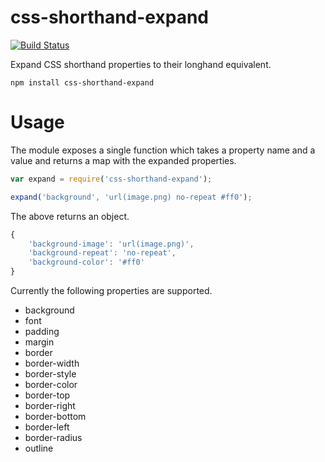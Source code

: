 # css-shorthand-expand

[![Build Status](https://travis-ci.org/kapetan/css-shorthand-expand.svg?branch=master)](https://travis-ci.org/kapetan/css-shorthand-expand)

Expand CSS shorthand properties to their longhand equivalent.

	npm install css-shorthand-expand

# Usage

The module exposes a single function which takes a property name and a value and returns a map with the expanded properties.

```javascript
var expand = require('css-shorthand-expand');

expand('background', 'url(image.png) no-repeat #ff0');
```

The above returns an object.

```javascript
{
	'background-image': 'url(image.png)',
	'background-repeat': 'no-repeat',
	'background-color': '#ff0'
}
```

Currently the following properties are supported.

- background
- font
- padding
- margin
- border
- border-width
- border-style
- border-color
- border-top
- border-right
- border-bottom
- border-left
- border-radius
- outline
